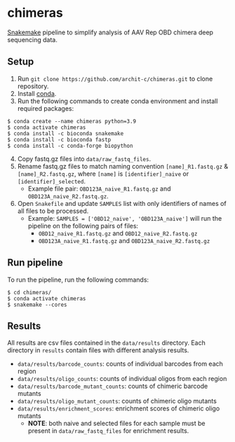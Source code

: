 # chimeras
[Snakemake](https://snakemake.github.io/) pipeline to simplify analysis of AAV Rep OBD chimera deep sequencing data.

## Setup
1. Run `git clone https://github.com/archit-c/chimeras.git` to clone repository.
2. Install [conda](https://conda.io/projects/conda/en/latest/user-guide/install/index.html#regular-installation).
3. Run the following commands to create conda environment and install required packages:
```
$ conda create --name chimeras python=3.9
$ conda activate chimeras
$ conda install -c bioconda snakemake
$ conda install -c bioconda fastp
$ conda install -c conda-forge biopython
```
4. Copy fastq.gz files into `data/raw_fastq_files`.
5. Rename fastq.gz files to match naming convention `[name]_R1.fastq.gz` & `[name]_R2.fastq.gz`, where `[name]` is `[identifier]_naive` or `[identifier]_selected`.
    - Example file pair: `OBD123A_naive_R1.fastq.gz` and `OBD123A_naive_R2.fastq.gz`.
6. Open `Snakefile`  and update `SAMPLES` list with only identifiers of names of all files to be processed.
    - Example: `SAMPLES = ['OBD12_naive', 'OBD123A_naive']` will run the pipeline on the following pairs of files:
        - `OBD12_naive_R1.fastq.gz` and `OBD12_naive_R2.fastq.gz`
        - `OBD123A_naive_R1.fastq.gz` and `OBD123A_naive_R2.fastq.gz`

## Run pipeline
To run the pipeline, run the following commands:
```
$ cd chimeras/
$ conda activate chimeras
$ snakemake --cores
```

## Results
All results are csv files contained in the `data/results` directory. Each directory in `results` contain files with different analysis results.
- `data/results/barcode_counts`: counts of individual barcodes from each region
- `data/results/oligo_counts`: counts of individual oligos from each region
- `data/results/barcode_mutant_counts`: counts of chimeric barcode mutants
- `data/results/oligo_mutant_counts`: counts of chimeric oligo mutants
- `data/results/enrichment_scores`: enrichment scores of chimeric oligo mutants
    - **NOTE**: both naive and selected files for each sample must be present in `data/raw_fastq_files` for enrichment results.
